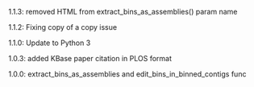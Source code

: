 1.1.3: removed HTML from extract_bins_as_assemblies() param name

1.1.2: Fixing copy of a copy issue

1.1.0: Update to Python 3

1.0.3: added KBase paper citation in PLOS format

1.0.0: extract_bins_as_assemblies and edit_bins_in_binned_contigs func
